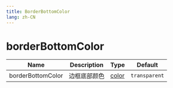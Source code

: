 ```yaml
---
title: BorderBottomColor
lang: zh-CN
---
```


# borderBottomColor

| Name               | Description      | Type                         | Default |
|--------------------|------------------|------------------------------| ------- |
| borderBottomColor        |    边框底部颜色       | [color](/zh-CN/css/color/rgb)| `transparent`|
